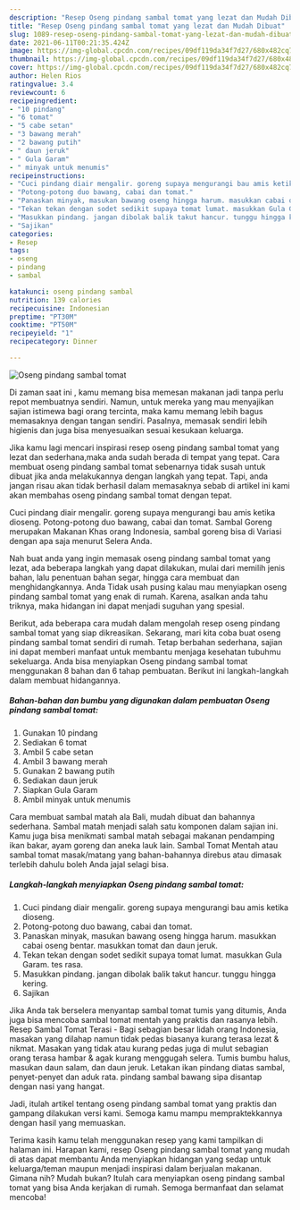 ```yaml
---
description: "Resep Oseng pindang sambal tomat yang lezat dan Mudah Dibuat"
title: "Resep Oseng pindang sambal tomat yang lezat dan Mudah Dibuat"
slug: 1089-resep-oseng-pindang-sambal-tomat-yang-lezat-dan-mudah-dibuat
date: 2021-06-11T00:21:35.424Z
image: https://img-global.cpcdn.com/recipes/09df119da34f7d27/680x482cq70/oseng-pindang-sambal-tomat-foto-resep-utama.jpg
thumbnail: https://img-global.cpcdn.com/recipes/09df119da34f7d27/680x482cq70/oseng-pindang-sambal-tomat-foto-resep-utama.jpg
cover: https://img-global.cpcdn.com/recipes/09df119da34f7d27/680x482cq70/oseng-pindang-sambal-tomat-foto-resep-utama.jpg
author: Helen Rios
ratingvalue: 3.4
reviewcount: 6
recipeingredient:
- "10 pindang"
- "6 tomat"
- "5 cabe setan"
- "3 bawang merah"
- "2 bawang putih"
- " daun jeruk"
- " Gula Garam"
- " minyak untuk menumis"
recipeinstructions:
- "Cuci pindang diair mengalir. goreng supaya mengurangi bau amis ketika dioseng."
- "Potong-potong duo bawang, cabai dan tomat."
- "Panaskan minyak, masukan bawang oseng hingga harum. masukkan cabai oseng bentar. masukkan tomat dan daun jeruk."
- "Tekan tekan dengan sodet sedikit supaya tomat lumat. masukkan Gula Garam. tes rasa."
- "Masukkan pindang. jangan dibolak balik takut hancur. tunggu hingga kering."
- "Sajikan"
categories:
- Resep
tags:
- oseng
- pindang
- sambal

katakunci: oseng pindang sambal 
nutrition: 139 calories
recipecuisine: Indonesian
preptime: "PT30M"
cooktime: "PT50M"
recipeyield: "1"
recipecategory: Dinner

---
```



![Oseng pindang sambal tomat](https://img-global.cpcdn.com/recipes/09df119da34f7d27/680x482cq70/oseng-pindang-sambal-tomat-foto-resep-utama.jpg)

Di zaman  saat ini , kamu memang bisa memesan makanan jadi tanpa perlu repot membuatnya sendiri. Namun, untuk mereka yang mau menyajikan sajian istimewa bagi orang tercinta, maka kamu memang lebih bagus memasaknya dengan tangan sendiri. Pasalnya, memasak sendiri lebih higienis dan juga bisa menyesuaikan sesuai kesukaan keluarga.

Jika kamu lagi mencari inspirasi resep oseng pindang sambal tomat yang lezat dan sederhana,maka anda sudah berada di tempat yang tepat. Cara membuat oseng pindang sambal tomat  sebenarnya tidak susah untuk dibuat jika anda melakukannya dengan langkah yang tepat. Tapi, anda jangan risau akan tidak berhasil dalam memasaknya 
sebab di artikel ini kami akan membahas oseng pindang sambal tomat dengan tepat.  

Cuci pindang diair mengalir. goreng supaya mengurangi bau amis ketika dioseng. Potong-potong duo bawang, cabai dan tomat. Sambal Goreng merupakan Makanan Khas orang Indonesia, sambal goreng bisa di Variasi dengan apa saja menurut Selera Anda.

Nah buat anda yang ingin memasak oseng pindang sambal tomat yang lezat, ada beberapa langkah yang dapat dilakukan, mulai dari memilih jenis bahan, lalu penentuan bahan segar, hingga cara membuat dan menghidangkannya. Anda Tidak usah pusing kalau mau menyiapkan oseng pindang sambal tomat yang enak di rumah. Karena, asalkan anda  tahu triknya, maka hidangan ini dapat menjadi suguhan yang spesial.

Berikut, ada beberapa cara mudah dalam mengolah resep oseng pindang sambal tomat yang siap dikreasikan. Sekarang, mari kita coba buat oseng pindang sambal tomat sendiri di rumah. Tetap berbahan sederhana, sajian ini dapat memberi manfaat untuk membantu menjaga kesehatan tubuhmu sekeluarga. Anda bisa menyiapkan Oseng pindang sambal tomat menggunakan 8 bahan dan 6 tahap pembuatan. Berikut ini langkah-langkah dalam membuat hidangannya.

<!--inarticleads1-->

##### Bahan-bahan dan bumbu yang digunakan dalam pembuatan Oseng pindang sambal tomat:

1. Gunakan 10 pindang
1. Sediakan 6 tomat
1. Ambil 5 cabe setan
1. Ambil 3 bawang merah
1. Gunakan 2 bawang putih
1. Sediakan  daun jeruk
1. Siapkan  Gula Garam
1. Ambil  minyak untuk menumis


Cara membuat sambal matah ala Bali, mudah dibuat dan bahannya sederhana. Sambal matah menjadi salah satu komponen dalam sajian ini. Kamu juga bisa menikmati sambal matah sebagai makanan pendamping ikan bakar, ayam goreng dan aneka lauk lain. Sambal Tomat Mentah atau sambal tomat masak/matang yang bahan-bahannya direbus atau dimasak terlebih dahulu boleh Anda jajal selagi bisa. 

<!--inarticleads2-->

##### Langkah-langkah menyiapkan Oseng pindang sambal tomat:

1. Cuci pindang diair mengalir. goreng supaya mengurangi bau amis ketika dioseng.
1. Potong-potong duo bawang, cabai dan tomat.
1. Panaskan minyak, masukan bawang oseng hingga harum. masukkan cabai oseng bentar. masukkan tomat dan daun jeruk.
1. Tekan tekan dengan sodet sedikit supaya tomat lumat. masukkan Gula Garam. tes rasa.
1. Masukkan pindang. jangan dibolak balik takut hancur. tunggu hingga kering.
1. Sajikan


Jika Anda tak berselera menyantap sambal tomat tumis yang ditumis, Anda juga bisa mencoba sambal tomat mentah yang praktis dan rasanya lebih. Resep Sambal Tomat Terasi - Bagi sebagian besar lidah orang Indonesia, masakan yang dilahap namun tidak pedas biasanya kurang terasa lezat &amp; nikmat. Masakan yang tidak atau kurang pedas juga di mulut sebagian orang terasa hambar &amp; agak kurang menggugah selera. Tumis bumbu halus, masukan daun salam, dan daun jeruk. Letakan ikan pindang diatas sambal, penyet-penyet dan aduk rata. pindang sambal bawang sipa disantap dengan nasi yang hangat. 

Jadi, itulah artikel tentang  oseng pindang sambal tomat  yang praktis dan gampang dilakukan versi kami. Semoga kamu mampu mempraktekkannya dengan hasil yang memuaskan. 

Terima kasih kamu telah menggunakan resep yang kami tampilkan di halaman ini. Harapan kami, resep  Oseng pindang sambal tomat yang mudah di atas dapat membantu Anda menyiapkan hidangan yang sedap untuk keluarga/teman maupun menjadi inspirasi dalam berjualan makanan. Gimana nih? Mudah bukan? Itulah cara menyiapkan oseng pindang sambal tomat yang bisa Anda kerjakan di rumah. Semoga bermanfaat dan selamat mencoba!

